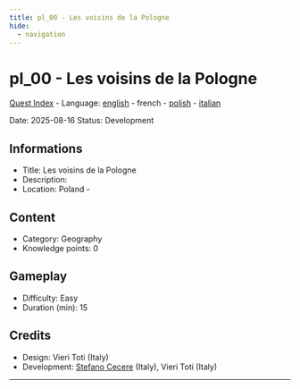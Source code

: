 ```yaml
---
title: pl_00 - Les voisins de la Pologne
hide:
  - navigation
---
```


# pl_00 - Les voisins de la Pologne
[Quest Index](./index.fr.md) - Language: [english](./pl_00.md) - french - [polish](./pl_00.pl.md) - [italian](./pl_00.it.md)

Date: 2025-08-16
Status: Development

## Informations

- Title: Les voisins de la Pologne
- Description: 
- Location: Poland - 
## Content
- Category: Geography
- Knowledge points: 0
## Gameplay
- Difficulty: Easy
- Duration (min): 15
## Credits
- Design: Vieri Toti (Italy)
- Development: [Stefano Cecere](https://stefanocecere.com) (Italy), Vieri Toti (Italy)

---

